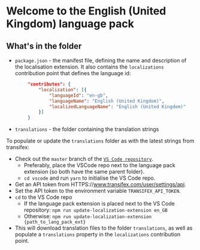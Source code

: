 # Welcome to the English (United Kingdom) language pack

## What's in the folder

-   `package.json` - the manifest file, defining the name and description of the
    localisation extension. It also contains the `localizations` contribution
    point that defines the language id:

```json
        "contributes": {
            "localization": [{
                "languageId": "en-gb",
                "languageName": "English (United Kingdom)",
                "localizedLanguageName": "English (United Kingdom)"
            }]
        }
```

-   `translations` - the folder containing the translation strings

To populate or update the `translations` folder as with the latest strings from
transifex:

-   Check out the `master` branch of the
    [`VS Code repository`](https://github.com/Microsoft/vscode).
    -   Preferably, place the VSCode repo next to the language pack extension
        (so both have the same parent folder).
    -   `cd vscode` and run `yarn` to initialise the VS Code repo.
-   Get an API token from HTTPS://www.transifex.com/user/settings/api.
-   Set the API token to the environment variable `TRANSIFEX_API_TOKEN`.
-   `cd` to the VS Code repo
    -   If the language pack extension is placed next to the VS Code repository:
        `npm run update-localization-extension en_GB`
    -   Otherwise:
        `npm run update-localization-extension {path_to_lang_pack_ext}`
-   This will download translation files to the folder `translations`, as well
    as populate a `translations` property in the `localizations` contribution
    point.
